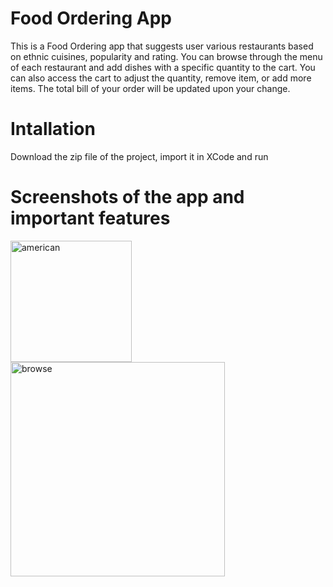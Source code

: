 # Food Ordering App
This is a Food Ordering app that suggests user various restaurants based on ethnic cuisines, popularity and rating. You can browse through the menu of each restaurant and add dishes with a specific quantity to the cart. You can also access the cart to adjust the quantity, remove item, or add more items. The total bill of your order will be updated upon your change. 

# Intallation
Download the zip file of the project, import it in XCode and run 

# Screenshots of the app and important features

<p float="left">
  <img width="194" alt="american" src="https://user-images.githubusercontent.com/85639418/210682746-eb911b67-a05d-4fad-bd0f-8b78b971959b.png">

  <img width="343" alt="browse" src="https://user-images.githubusercontent.com/85639418/210682469-2901d29f-6ede-41e8-a88d-ab18eb644756.png">
</p>
